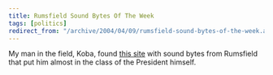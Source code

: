 ```yaml
---
title: Rumsfield Sound Bytes Of The Week
tags: [politics]
redirect_from: "/archive/2004/04/09/rumsfield-sound-bytes-of-the-week.aspx/"
---
```


My man in the field, Koba, found [this site](http://www.bbc.co.uk/radio4/news/bh/rumsfeld.shtml "this site")
with sound bytes from Rumsfield that put him almost in the class of the
President himself.
